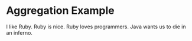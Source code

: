 # Aggregation Example

I like Ruby. Ruby is nice. Ruby loves programmers. Java wants us to die in an
inferno.
